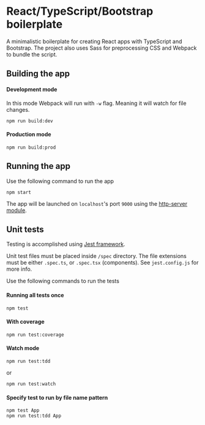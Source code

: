 # React/TypeScript/Bootstrap boilerplate

A minimalistic boilerplate for creating React apps with TypeScript and Bootstrap. The project also uses Sass for preprocessing CSS and Webpack to bundle the script.

## Building the app

#### Development mode

In this mode Webpack will run with `-w` flag. Meaning it will watch for file changes.

```
npm run build:dev
```

#### Production mode

```
npm run build:prod
```

## Running the app

Use the following command to run the app

```
npm start
```

The app will be launched on `localhost`'s port `9000` using the [http-server module](https://www.npmjs.com/package/http-server).

## Unit tests

Testing is accomplished using [Jest framework](https://jestjs.io/).

Unit test files must be placed inside `/spec` directory. The file extensions must be either `.spec.ts`, or `.spec.tsx` (components). See `jest.config.js` for more info.

Use the following commands to run the tests

#### Running all tests once

```
npm test
```

#### With coverage

```
npm run test:coverage
```

#### Watch mode
```
npm run test:tdd
```
or
```
npm run test:watch
```

#### Specify test to run by file name pattern

```
npm test App
npm run test:tdd App
```

